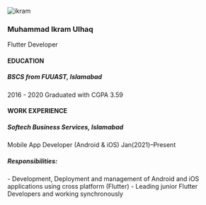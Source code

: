 ![ikram](https://user-images.githubusercontent.com/54985306/132635647-52ae10f1-cca9-46ff-92fc-8b112e0a325b.png)
<h3>Muhammad Ikram Ulhaq</h3>
Flutter Developer
<h4>EDUCATION</h4>
<h5>BSCS from FUUAST, Islamabad</h5>
2016 - 2020
Graduated with CGPA 3.59
<h4>WORK EXPERIENCE</h4>
<h5>Softech Business Services, Islamabad</h5>
Mobile App Developer (Android & iOS) 
Jan(2021)–Present
<h5>Responsibilities:</h5>
- Development, Deployment and management of Android and iOS applications using cross platform (Flutter)
- Leading junior Flutter Developers and working synchronously

